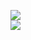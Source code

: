 [![](https://img.shields.io/badge/Made%20With-Github%20Spray-lightgrey.svg?style=for-the-badge&logo=github)](https://github.com/Annihil/github-spray#5479)  
[![](https://i.imgur.com/2DrTn0Z.gif)](https://github.com/Annihil/github-spray)